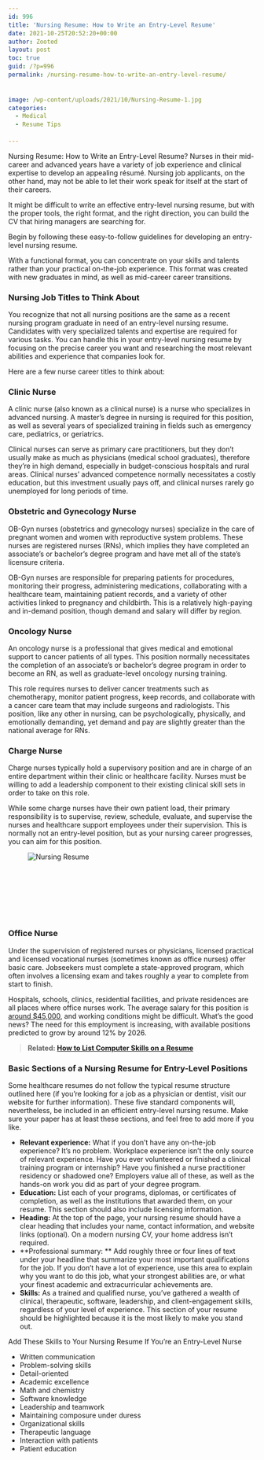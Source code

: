```yaml
---
id: 996
title: 'Nursing Resume: How to Write an Entry-Level Resume'
date: 2021-10-25T20:52:20+00:00
author: Zooted
layout: post
toc: true
guid: /?p=996
permalink: /nursing-resume-how-to-write-an-entry-level-resume/


image: /wp-content/uploads/2021/10/Nursing-Resume-1.jpg
categories:
  - Medical
  - Resume Tips
 
---
```

Nursing Resume: How to Write an Entry-Level Resume? Nurses in their mid-career and advanced years have a variety of job experience and clinical expertise to develop an appealing résumé. Nursing job applicants, on the other hand, may not be able to let their work speak for itself at the start of their careers.

It might be difficult to write an effective entry-level nursing resume, but with the proper tools, the right format, and the right direction, you can build the CV that hiring managers are searching for.

Begin by following these easy-to-follow guidelines for developing an entry-level nursing resume.

With a functional format, you can concentrate on your skills and talents rather than your practical on-the-job experience. This format was created with new graduates in mind, as well as mid-career career transitions.

 

### **Nursing Job Titles to Think About**

You recognize that not all nursing positions are the same as a recent nursing program graduate in need of an entry-level nursing resume. Candidates with very specialized talents and expertise are required for various tasks. You can handle this in your entry-level nursing resume by focusing on the precise career you want and researching the most relevant abilities and experience that companies look for.

 

Here are a few nurse career titles to think about:

### **Clinic Nurse**

A clinic nurse (also known as a clinical nurse) is a nurse who specializes in advanced nursing. A master&#8217;s degree in nursing is required for this position, as well as several years of specialized training in fields such as emergency care, pediatrics, or geriatrics.

Clinical nurses can serve as primary care practitioners, but they don&#8217;t usually make as much as physicians (medical school graduates), therefore they&#8217;re in high demand, especially in budget-conscious hospitals and rural areas. Clinical nurses&#8217; advanced competence normally necessitates a costly education, but this investment usually pays off, and clinical nurses rarely go unemployed for long periods of time.

 

### **Obstetric and Gynecology Nurse**

OB-Gyn nurses (obstetrics and gynecology nurses) specialize in the care of pregnant women and women with reproductive system problems. These nurses are registered nurses (RNs), which implies they have completed an associate&#8217;s or bachelor&#8217;s degree program and have met all of the state&#8217;s licensure criteria.

OB-Gyn nurses are responsible for preparing patients for procedures, monitoring their progress, administering medications, collaborating with a healthcare team, maintaining patient records, and a variety of other activities linked to pregnancy and childbirth. This is a relatively high-paying and in-demand position, though demand and salary will differ by region.

 
### **Oncology Nurse**

An oncology nurse is a professional that gives medical and emotional support to cancer patients of all types. This position normally necessitates the completion of an associate&#8217;s or bachelor&#8217;s degree program in order to become an RN, as well as graduate-level oncology nursing training.

This role requires nurses to deliver cancer treatments such as chemotherapy, monitor patient progress, keep records, and collaborate with a cancer care team that may include surgeons and radiologists. This position, like any other in nursing, can be psychologically, physically, and emotionally demanding, yet demand and pay are slightly greater than the national average for RNs.

 

### **Charge Nurse**

Charge nurses typically hold a supervisory position and are in charge of an entire department within their clinic or healthcare facility. Nurses must be willing to add a leadership component to their existing clinical skill sets in order to take on this role.

While some charge nurses have their own patient load, their primary responsibility is to supervise, review, schedule, evaluate, and supervise the nurses and healthcare support employees under their supervision. This is normally not an entry-level position, but as your nursing career progresses, you can aim for this position.


<figure class="wp-block-image size-full">

<img loading="lazy" width="724" height="482" src="/wp-content/uploads/2021/10/Nursing-Resume.jpg" alt="Nursing Resume" class="wp-image-997" srcset="/wp-content/uploads/2021/10/Nursing-Resume.jpg 724w, /wp-content/uploads/2021/10/Nursing-Resume-300x200.jpg 300w" sizes="(max-width: 724px) 100vw, 724px" /> </figure> 

<div style="height:100px" aria-hidden="true" class="wp-block-spacer">
</div>

### **Office Nurse**

Under the supervision of registered nurses or physicians, licensed practical and licensed vocational nurses (sometimes known as office nurses) offer basic care. Jobseekers must complete a state-approved program, which often involves a licensing exam and takes roughly a year to complete from start to finish.

Hospitals, schools, clinics, residential facilities, and private residences are all places where office nurses work. The average salary for this position is [around $45,000](https://www.salary.com/research/salary/posting/office-nurse-salary), and working conditions might be difficult. What&#8217;s the good news? The need for this employment is increasing, with available positions predicted to grow by around 12% by 2026.

 
<blockquote class="wp-block-quote">
  <p>
    <strong>Related: <a href="/computer-skills-on-resume/">How to List Computer Skills on a Resume</a></strong>
  </p>
</blockquote>

 
### **Basic Sections of a Nursing Resume for Entry-Level Positions**

Some healthcare resumes do not follow the typical resume structure outlined here (if you&#8217;re looking for a job as a physician or dentist, visit our website for further information). These five standard components will, nevertheless, be included in an efficient entry-level nursing resume. Make sure your paper has at least these sections, and feel free to add more if you like.

  * **Relevant experience:** What if you don&#8217;t have any on-the-job experience? It&#8217;s no problem. Workplace experience isn&#8217;t the only source of relevant experience. Have you ever volunteered or finished a clinical training program or internship? Have you finished a nurse practitioner residency or shadowed one? Employers value all of these, as well as the hands-on work you did as part of your degree program.
  * **Education:** List each of your programs, diplomas, or certificates of completion, as well as the institutions that awarded them, on your resume. This section should also include licensing information.
  * **Heading:** At the top of the page, your nursing resume should have a clear heading that includes your name, contact information, and website links (optional). On a modern nursing CV, your home address isn&#8217;t required.
  * \*\*Professional summary: \*\* Add roughly three or four lines of text under your headline that summarize your most important qualifications for the job. If you don&#8217;t have a lot of experience, use this area to explain why you want to do this job, what your strongest abilities are, or what your finest academic and extracurricular achievements are.
  * **Skills:** As a trained and qualified nurse, you&#8217;ve gathered a wealth of clinical, therapeutic, software, leadership, and client-engagement skills, regardless of your level of experience. This section of your resume should be highlighted because it is the most likely to make you stand out.

 
Add These Skills to Your Nursing Resume If You&#8217;re an Entry-Level Nurse

  * Written communication
  * Problem-solving skills
  * Detail-oriented
  * Academic excellence
  * Math and chemistry
  * Software knowledge
  * Leadership and teamwork
  * Maintaining composure under duress
  * Organizational skills
  * Therapeutic language
  * Interaction with patients
  * Patient education


  